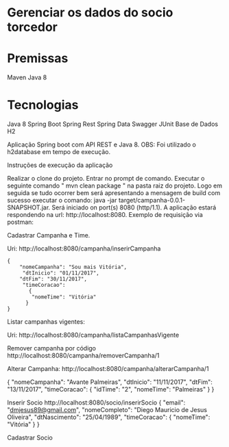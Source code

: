 # Gerenciar os dados do socio torcedor

# Premissas
Maven
Java 8

# Tecnologias

  Java 8
  Spring Boot
  Spring Rest
  Spring Data
  Swagger
  JUnit
  Base de Dados H2
  
Aplicação Spring boot com API REST e Java 8.
OBS: Foi utilizado o h2database em tempo de execução.

Instruções de execução da aplicação

Realizar o clone do projeto.
Entrar no prompt de comando.
Executar o seguinte comando " mvn clean package " na pasta raiz do projeto.
Logo em seguida se tudo ocorrer bem será apresentando a mensagem de build com sucesso
executar o comando: java -jar target/campanha-0.0.1-SNAPSHOT.jar.
Será iniciado on port(s) 8080 (http/1.1).
A aplicação estará respondendo na url: http://localhost:8080.
Exemplo de requisição via postman:


Cadastrar Campanha e Time.

Uri: http://localhost:8080/campanha/inserirCampanha

	{
        "nomeCampanha": "Sou mais Vitória",
         "dtInicio": "01/11/2017",
        "dtFim": "30/11/2017",
         "timeCoracao": 
           {
        	"nomeTime": "Vitória"
          }
    }

Listar campanhas vigentes:

Uri:  http://localhost:8080/campanha/listaCampanhasVigente

Remover campanha por código
http://localhost:8080/campanha/removerCampanha/1

Alterar Campanha:
http://localhost:8080/campanha/alterarCampanha/1

{
        "nomeCampanha": "Avante Palmeiras",
        "dtInicio": "11/11/2017",
        "dtFim": "13/11/2017",
        "timeCoracao": {
        	"idTime": "2",
            "nomeTime": "Palmeiras"
        }
}

Inserir Socio
http://localhost:8080/socio/inserirSocio
{
        "email": "dmjesus89@gmail.com",
        "nomeCompleto": "Diego Mauricio de Jesus Oliveira",
        "dtNascimento": "25/04/1989",
         "timeCoracao": 
           {
        	"nomeTime": "Vitória"
          }
    }


Cadastrar Socio
  
  

